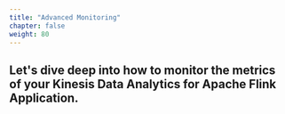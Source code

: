 ```yaml
---
title: "Advanced Monitoring"
chapter: false
weight: 80
---
```


## Let's dive deep into how to monitor the metrics of your Kinesis Data Analytics for Apache Flink Application.